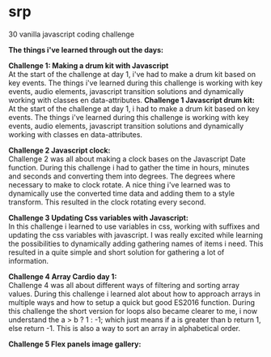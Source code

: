 # srp
30 vanilla javascript coding challenge

<strong>The things i've learned through out the days:</strong>

<strong>Challenge 1: Making a drum kit with Javascript </strong> <br />
At the start of the challenge at day 1, i've had to make a drum kit based on key events. The things i've learned during this challenge is working with key events, audio elements, javascript transition solutions and dynamically working with classes en data-attributes.
<strong>Challenge 1 Javascript drum kit: </strong> <br />
At the start of the challenge at day 1, i had to make a drum kit based on key events. The things i've learned during this challenge is working with key events, audio elements, javascript transition solutions and dynamically working with classes en data-attributes.

<strong> Challenge 2 Javascript clock: </strong> <br />
Challenge 2 was all about making a clock bases on the Javascript Date function. During this challenge i had to gather the time in hours, minutes and seconds and converting them into degrees. The degrees where necessary to make to clock rotate.
A nice thing i've learned was to dynamically use the converted time data and adding them to a style transform. This resulted in the clock rotating every second.

<strong>Challenge 3 Updating Css variables with Javascript: </strong> <br />
In this challenge i learned to use variables in css, working with suffixes and updating the css variables with javascript. I was really excited while learning the possibilities to dynamically adding gathering names of items i need. This resulted in a quite simple and short solution for gathering a lot of information.

<strong>Challenge 4 Array Cardio day 1: </strong> <br />
Challenge 4 was all about different ways of filtering and sorting array values. During this challenge i learned alot about how to approach arrays in multiple ways and how to setup a quick but good ES2016 function. During this challenge the short version for loops also became clearer to me, i now understand the a > b ? 1 : -1; which just means if a is greater than b return 1, else return -1. This is also a way to sort an array in alphabetical order.

<strong>Challenge 5 Flex panels image gallery: </strong> <br />
